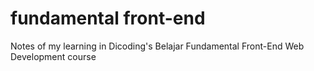 # fundamental front-end
Notes of my learning in Dicoding's Belajar Fundamental Front-End Web Development course
